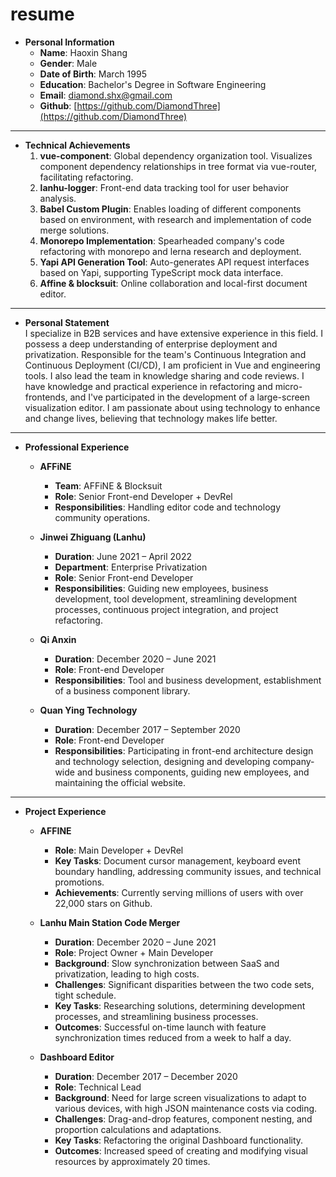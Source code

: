 # resume
- **Personal Information**
  - **Name**: Haoxin Shang
  - **Gender**: Male
  - **Date of Birth**: March 1995
  - **Education**: Bachelor's Degree in Software Engineering
  - **Email**: diamond.shx@gmail.com
  - **Github**: [https://github.com/DiamondThree](https://github.com/DiamondThree)

---

- **Technical Achievements**
  1. **vue-component**: Global dependency organization tool. Visualizes component dependency relationships in tree format via vue-router, facilitating refactoring.
  2. **lanhu-logger**: Front-end data tracking tool for user behavior analysis.
  3. **Babel Custom Plugin**: Enables loading of different components based on environment, with research and implementation of code merge solutions.
  4. **Monorepo Implementation**: Spearheaded company's code refactoring with monorepo and lerna research and deployment.
  5. **Yapi API Generation Tool**: Auto-generates API request interfaces based on Yapi, supporting TypeScript mock data interface.
  6. **Affine & blocksuit**: Online collaboration and local-first document editor.

---

- **Personal Statement**  
  I specialize in B2B services and have extensive experience in this field. I possess a deep understanding of enterprise deployment and privatization. Responsible for the team's Continuous Integration and Continuous Deployment (CI/CD), I am proficient in Vue and engineering tools. I also lead the team in knowledge sharing and code reviews. I have knowledge and practical experience in refactoring and micro-frontends, and I've participated in the development of a large-screen visualization editor. I am passionate about using technology to enhance and change lives, believing that technology makes life better.

---

- **Professional Experience**
  - **AFFiNE**
    - **Team**: AFFiNE & Blocksuit
    - **Role**: Senior Front-end Developer + DevRel
    - **Responsibilities**: Handling editor code and technology community operations.
  
  - **Jinwei Zhiguang (Lanhu)**
    - **Duration**: June 2021 – April 2022
    - **Department**: Enterprise Privatization
    - **Role**: Senior Front-end Developer
    - **Responsibilities**: Guiding new employees, business development, tool development, streamlining development processes, continuous project integration, and project refactoring.
    
  - **Qi Anxin**
    - **Duration**: December 2020 – June 2021
    - **Role**: Front-end Developer
    - **Responsibilities**: Tool and business development, establishment of a business component library.

  - **Quan Ying Technology**
    - **Duration**: December 2017 – September 2020
    - **Role**: Front-end Developer
    - **Responsibilities**: Participating in front-end architecture design and technology selection, designing and developing company-wide and business components, guiding new employees, and maintaining the official website.

---

- **Project Experience**
  - **AFFINE**
    - **Role**: Main Developer + DevRel
    - **Key Tasks**: Document cursor management, keyboard event boundary handling, addressing community issues, and technical promotions.
    - **Achievements**: Currently serving millions of users with over 22,000 stars on Github.
  
  - **Lanhu Main Station Code Merger**
    - **Duration**: December 2020 – June 2021
    - **Role**: Project Owner + Main Developer
    - **Background**: Slow synchronization between SaaS and privatization, leading to high costs.
    - **Challenges**: Significant disparities between the two code sets, tight schedule.
    - **Key Tasks**: Researching solutions, determining development processes, and streamlining business processes.
    - **Outcomes**: Successful on-time launch with feature synchronization times reduced from a week to half a day.

  - **Dashboard Editor**
    - **Duration**: December 2017 – December 2020
    - **Role**: Technical Lead
    - **Background**: Need for large screen visualizations to adapt to various devices, with high JSON maintenance costs via coding.
    - **Challenges**: Drag-and-drop features, component nesting, and proportion calculations and adaptations.
    - **Key Tasks**: Refactoring the original Dashboard functionality.
    - **Outcomes**: Increased speed of creating and modifying visual resources by approximately 20 times.
